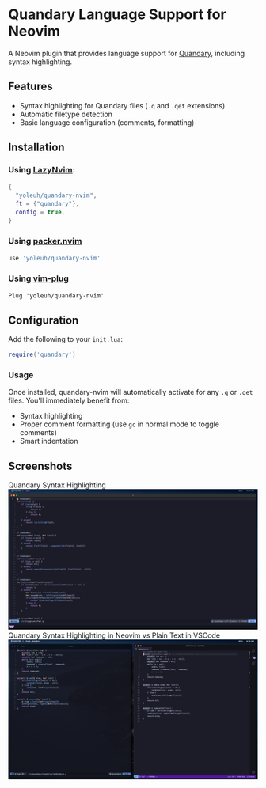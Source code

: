 # Quandary Language Support for Neovim

A Neovim plugin that provides language support for [Quandary](https://github.com/mdbond/Quandary-Public), including syntax highlighting.

## Features

- Syntax highlighting for Quandary files (`.q` and `.qet` extensions)
- Automatic filetype detection
- Basic language configuration (comments, formatting)

## Installation

### Using [LazyNvim](https://github.com/folke/lazy.nvim):

```lua
{
  "yoleuh/quandary-nvim",
  ft = {"quandary"},
  config = true,
}
```

### Using [packer.nvim](https://github.com/wbthomason/packer.nvim)

```lua
use 'yoleuh/quandary-nvim'
```

### Using [vim-plug](https://github.com/junegunn/vim-plug)

```vim
Plug 'yoleuh/quandary-nvim'
```
## Configuration

Add the following to your `init.lua`:

```lua
require('quandary')
```

### Usage

Once installed, quandary-nvim will automatically activate for any `.q` or `.qet` files. You'll immediately benefit from:

- Syntax highlighting
- Proper comment formatting (use `gc` in normal mode to toggle comments)
- Smart indentation

## Screenshots
Quandary Syntax Highlighting
<br>
![Quandary Syntax Highlighting](images/png.png)
<br>
Quandary Syntax Highlighting in Neovim vs Plain Text in VSCode
<br>
![Quandary Syntax Highlighting Differences](images/differences.png)

